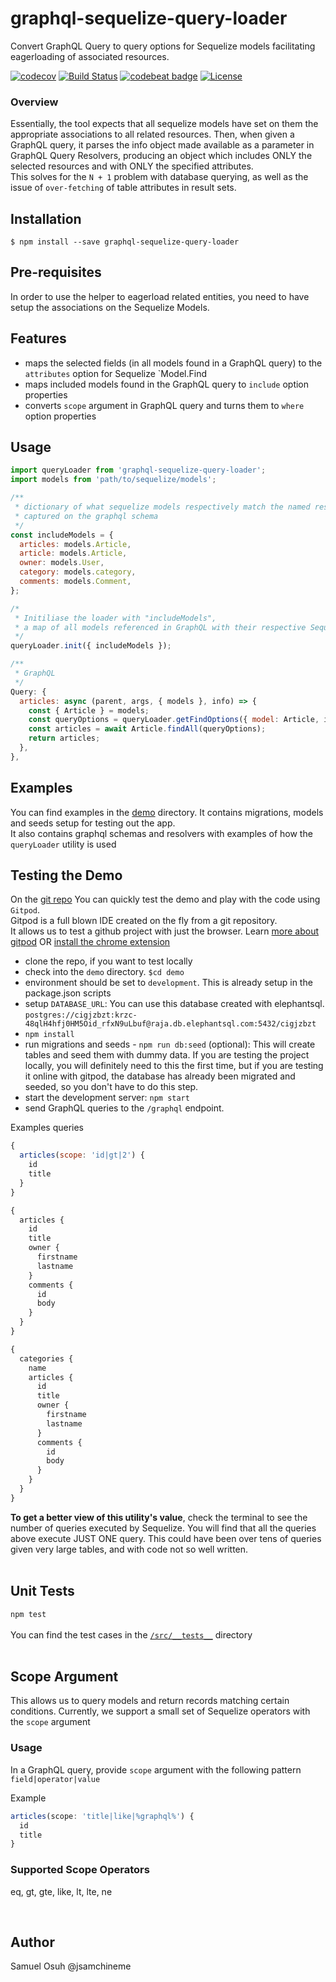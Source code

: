 # graphql-sequelize-query-loader

Convert GraphQL Query to query options for Sequelize models facilitating eagerloading of associated resources.

[![codecov](https://codecov.io/gh/jsamchineme/graphql-sequelize-query-loader/branch/master/graph/badge.svg)](https://codecov.io/gh/jsamchineme/graphql-sequelize-query-loader)
[![Build Status](https://travis-ci.com/jsamchineme/graphql-sequelize-query-loader.svg?branch=master)](https://travis-ci.com/jsamchineme/graphql-sequelize-query-loader)
[![codebeat badge](https://codebeat.co/badges/f8f989b2-ffc6-4400-a10b-c4e0092c09ba)](https://codebeat.co/projects/github-com-agiletiger-graphql-sequelize-query-loader-master)
[![License](https://badgen.net/github/license/jsamchineme/graphql-sequelize-query-loader)](https://github.com/jsamchineme/graphql-sequelize-query-loader/blob/master/LICENCE)

### Overview
Essentially, the tool expects that all sequelize models have set on them the appropriate associations to all related resources. Then, when given a GraphQL query, it parses the info object made available as a parameter in GraphQL Query Resolvers, producing an object which includes ONLY the selected resources and with ONLY the specified attributes. 
<br>
This solves for the `N + 1` problem with database querying, as well as the issue of `over-fetching` of table attributes in result sets.

## Installation
`$ npm install --save graphql-sequelize-query-loader`

## Pre-requisites
In order to use the helper to eagerload related entities, you need to have setup the associations on the Sequelize Models.

## Features
- maps the selected fields (in all models found in a GraphQL query) to the `attributes` option for Sequelize `Model.Find
- maps included models found in the GraphQL query to `include` option properties
- converts `scope` argument in GraphQL query and turns them to `where` option properties

## Usage
```js
import queryLoader from 'graphql-sequelize-query-loader';
import models from 'path/to/sequelize/models';

/**
 * dictionary of what sequelize models respectively match the named resources
 * captured on the graphql schema
 */
const includeModels = {
  articles: models.Article,
  article: models.Article,
  owner: models.User,
  category: models.category,
  comments: models.Comment,
};

/* 
 * Initiliase the loader with "includeModels", 
 * a map of all models referenced in GraphQL with their respective Sequelize Model
 */
queryLoader.init({ includeModels });

/**
 * GraphQL
 */
Query: {
  articles: async (parent, args, { models }, info) => {
    const { Article } = models;
    const queryOptions = queryLoader.getFindOptions({ model: Article, info });
    const articles = await Article.findAll(queryOptions);
    return articles;
  },
},
```

## Examples
You can find examples in the [demo](https://github.com/jsamchineme/graphql-sequelize-query-loader/tree/add-example-project/demo) directory. 
It contains migrations, models and seeds setup for testing out the app. 
<br> It also contains graphql schemas and resolvers with examples of how the `queryLoader` utility is used

## Testing the Demo
On the [git repo](https://github.com/jsamchineme/graphql-sequelize-query-loader/tree/add-example-project/demo) 
You can quickly test the demo and play with the code using `Gitpod`.
<br>Gitpod is a full blown IDE created on the fly from a git repository.
<br>It allows us to test a github project with just the browser.
Learn [more about gitpod](https://www.gitpod.io/) OR [install the chrome extension](https://chrome.google.com/webstore/detail/gitpod-online-ide/dodmmooeoklaejobgleioelladacbeki)

- clone the repo, if you want to test locally
- check into the `demo` directory. `$cd demo`
- environment should be set to `development`. This is already setup in the package.json scripts <br>
- setup `DATABASE_URL`: You can use this database created with elephantsql. <br>
  `postgres://cigjzbzt:krzc-48qlH4hfj0HM5Oid_rfxN9uLbuf@raja.db.elephantsql.com:5432/cigjzbzt`
- `npm install`
- run migrations and seeds - `npm run db:seed` (optional): This will create tables and seed them with dummy data. If you are testing the project locally, you will definitely need to this the first time, but if you are testing it online with gitpod, the database has already been migrated and seeded, so you don't have to do this step.
- start the development server: `npm start`
- send GraphQL queries to the `/graphql` endpoint. <br>

Examples queries
```js
{
  articles(scope: 'id|gt|2') {
    id
    title
  }
}

{
  articles {
    id
    title
    owner {
      firstname
      lastname
    }
    comments {
      id
      body
    }
  }
}

{
  categories {
    name
    articles {
      id
      title
      owner {
        firstname
        lastname
      }
      comments {
        id
        body
      }
    }
  }
}
```
**To get a better view of this utility's value**, check the terminal to see the number of queries executed by Sequelize.
You will find that all the queries above execute JUST ONE query. This could have been over tens of queries given very large tables, and with code not so well written.
<br>
<br>


## Unit Tests

`npm test`
<br><br>
You can find the test cases in the [`/src/__tests__`](https://github.com/jsamchineme/graphql-sequelize-query-loader/blob/add-example-project/src/__tests__/queryLoader.spec.ts) directory
<br><br>

## Scope Argument

This allows us to query models and return records matching certain conditions. 
Currently, we support a small set of Sequelize operators with the `scope` argument

### Usage

In a GraphQL query, provide `scope` argument with the following pattern
`field|operator|value`

Example
```js
articles(scope: 'title|like|%graphql%') {
  id
  title
}
```

### Supported Scope Operators 
eq, gt, gte, like, lt, lte, ne

<br>

## Author
Samuel Osuh @jsamchineme
